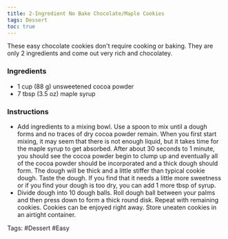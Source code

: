 ```yaml
---
title: 2-Ingredient No Bake Chocolate/Maple Cookies
tags: Dessert
toc: true
---
```

These easy chocolate cookies don't require cooking or baking. They are only 2 ingredients and come out very rich and chocolatey.

### Ingredients
*  1 cup (88 g) unsweetened cocoa powder
*   7 tbsp (3.5 oz) maple syrup
 
 ### Instructions
*  Add ingredients to a mixing bowl. Use a spoon to mix until a dough forms and no traces of dry cocoa powder remain. When you first start mixing, it may seem that there is not enough liquid, but it takes time for the maple syrup to get absorbed. After about 30 seconds to 1 minute, you should see the cocoa powder begin to clump up and eventually all of the cocoa powder should be incorporated and a thick dough should form. The dough will be thick and a little stiffer than typical cookie dough. Taste the dough. If you find that it needs a little more sweetness or if you find your dough is too dry, you can add 1 more tbsp of syrup.   
*   Divide dough into 10 dough balls. Roll dough ball between your palms and then press down to form a thick round disk. Repeat with remaining cookies. Cookies can be enjoyed right away. Store uneaten cookies in an airtight container.


Tags: #Dessert #Easy